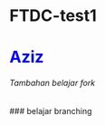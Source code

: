 # FTDC-test1
<h1 style="color: blue"> Aziz </h1>

<h6>Tambahan belajar fork</h6>
### belajar branching
